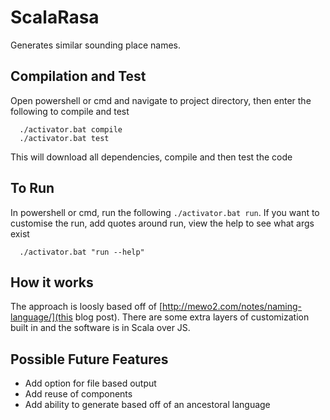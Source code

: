 # ScalaRasa
Generates similar sounding place names.

## Compilation and Test
Open powershell or cmd and navigate to project directory, then enter the following to compile and test
```
  ./activator.bat compile
  ./activator.bat test
```
This will download all dependencies, compile and then test the code

## To Run
In powershell or cmd, run the following ```./activator.bat run```. If you want to customise the run, add quotes around run, view the help to see what args exist
```
  ./activator.bat "run --help"
```

## How it works
The approach is loosly based off of [http://mewo2.com/notes/naming-language/](this blog post). There are some extra layers of customization built in and the software is in Scala over JS.

## Possible Future Features
 - Add option for file based output
 - Add reuse of components
 - Add ability to generate based off of an ancestoral language
